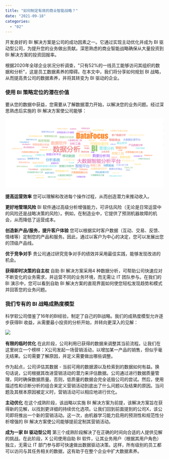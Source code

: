 ```yaml
---
title: "如何制定有效的商业智能战略？"
date: "2021-09-18"
categories: 
  - "02"
---
```


开发良好的 BI 解决方案是公司的成功因素之一。它通过实现主动优化并成为 BI 驱动型公司，为提升您的业务做出贡献。深思熟虑的商业智能战略确保从大量投资到 BI 解决方案的投资回报率。

根据2020年全球企业状况分析调查，"只有52%的一线员工能够访问其组织的数据和分析"，这是员工数据素养的障碍。在本文中，我们将分享如何规划 BI 战略，从而提高贵公司的数据素养，并将其转变为 BI 驱动的企业。

### 使用 BI 策略定位的潜在价值

要从您的数据中获益，您需要从了解数据潜力开始，以解决您的业务问题。经过深思熟虑后实施的 BI 解决方案使公司能够：

![84e38ca78515.png](images/84e38ca78515-png.png)

**提高运营效率** 您可以理解和改进每个操作过程，从而创造潜力来推动收入。

**更好地管理风险** BI 软件通过高级分析增强能力，可评估风险（无论是日常运营中的风险还是战略决策的风险）。例如，在制造业中，它提供了预测机器故障的机会，从而降低了运营成本。

**创造新产品/服务，提升客户体验** 您可以根据实时客户数据（互动、交易、反馈、情绪等）定制您的产品和服务。因此，通过以客户为中心的决定，您可以发展出您的顶级产品线。

**优于竞争对手** 贵公司通过研究竞争对手的绩效并采用最佳实践，能够发现改进的机会。

**获得即时决策的自主权** 自助 BI 解决方案采用4 种数据分析，可帮助公司快速应对不断变化的业务需求，并运营不同的业务环境，而无需让 IT 团队参与。在我们的BI 演示中，您可以看到自助 BI 解决方案的直观界面如何使您轻松发现趋势和模式并回答您的业务问题。

### 我们专有的 BI 战略成熟度模型

科学软公司借鉴了16年的BI经验，制定了自己的BI战略。我们的成熟度模型允许逐步获得BI 收益，从需要最小投资的分析开始，并转向更深入的见解：

![](images/组-60389@2x-22.gif)

**有限的临时优化** 在此阶段，公司利用已获得的数据来调整其当前流程。让我们在这里树立一个榜样：X公司发起一场营销活动，以增加某一产品的销售，但似乎毫无结果。公司需要了解原因，并定义需要做出哪些调整。

作为起点，公司评估其数据 - 当前可用的数据源以及检索到的数据如何有益。换句话说，公司根据其改进营销活动的潜力来评估数据。公司通过进行数据质量管理，同时确保数据质量。否则，低质量的数据会完全诋毁公司的尝试。然后，使用描述性和诊断分析的组合来定义营销活动到底出了什么问题以及结果的原因。当问题及其根本原因被定义时，营销活动可以相应地进行优化。

**主动优化** 在这个成熟阶段，该战略以实施 BI 解决方案为前提，该解决方案旨在获得新的见解，以找到更详细的持续优化选项。让我们回到前面提到的公司X，该公司即将推出一个新的营销活动。这一次，由机器学习能力启用的预测性和规范性分析增强的 BI 解决方案使公司能够提前定制其营销活动。

**成为一家 BI 驱动型公司** 第三个成熟阶段解决了在正确的时间向合适的人提供见解的挑战。在此阶段，X 公司使用自助 BI 软件，让其业务用户（根据其用户角色）独立，无需让 IT 部门参与即可快速做出数据驱动决策。这样，所有级别的员工都可以访问与其任务相关的数据，这有助于在整个企业中扩大数据素养。
